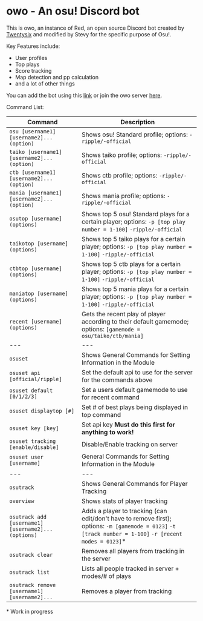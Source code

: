 # owo - An osu! Discord bot
This is owo, an instance of Red, an open source Discord bot created by [Twentysix](https://travis-ci.org/Twentysix26/Red-DiscordBot) and modified by Stevy for the specific purpose of Osu!.

Key Features include:
- User profiles
- Top plays
- Score tracking
- Map detection and pp calculation
- and a lot of other things

You can add the bot using this [link](https://discordapp.com/oauth2/authorize?client_id=289066747443675143&scope=bot) or join the owo server [here](https://discord.gg/aNKde73).

Command List:

| Command | Description |
| --- | --- |
| `osu [username1] [username2]... (option)` | Shows osu! Standard profile; options: `-ripple/-official`|
| `taiko [username1] [username2]... (option)` | Shows taiko profile; options: `-ripple/-official` |
| `ctb [username1] [username2]... (option)` | Shows ctb profile; options: `-ripple/-official` |
| `mania [username1] [username2]... (option)` | Shows mania profile; options: `-ripple/-official` |
| `osutop [username] (options)` | Shows top 5 osu! Standard plays for a certain player; options: `-p [top play number = 1-100]` `-ripple/-official`|
| `taikotop [username] (options)` | Shows top 5 taiko plays for a certain player; options: `-p [top play number = 1-100]` `-ripple/-official`|
| `ctbtop [username] (options)` | Shows top 5 ctb plays for a certain player; options: `-p [top play number = 1-100]` `-ripple/-official`|
| `maniatop [username] (options)` | Shows top 5 mania plays for a certain player; options: `-p [top play number = 1-100]` `-ripple/-official`|
| `recent [username] (options)` | Gets the recent play of player according to their default gamemode; options: `[gamemode = osu/taiko/ctb/mania]`|
| --- | --- |
| `osuset` | Shows General Commands for Setting Information in the Module |
| `osuset api [official/ripple]` | Set the default api to use for the server for the commands above |
| `osuset default [0/1/2/3]` | Set a users default gamemode to use for recent command |
| `osuset displaytop [#]` | Set # of best plays being displayed in top command  |
| `osuset key [key]` | Set api key **Must do this first for anything to work!** |
| `osuset tracking [enable/disable]` | Disable/Enable tracking on server |
| `osuset user [username]` | General Commands for Setting Information in the Module |
| --- | --- |
| `osutrack` | Shows General Commands for Player Tracking |
| `overview` | Shows stats of player tracking |
| `osutrack add [username1] [username2]... (options)` | Adds a player to tracking (can edit/don't have to remove first); options: `-m [gamemode = 0123]` `-t [track number = 1-100]` `-r [recent modes = 0123]`\*|
| `osutrack clear` | Removes all players from tracking in the server |
| `osutrack list` | Lists all people tracked in server + modes/# of plays |
| `osutrack remove [username1] [username2]...` | Removes a player from tracking |

\* Work in progress
